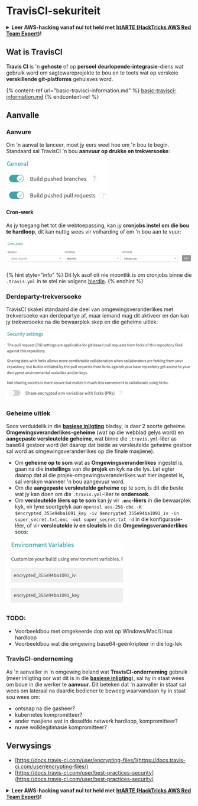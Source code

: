 # TravisCI-sekuriteit

<details>

<summary><strong>Leer AWS-hacking vanaf nul tot held met</strong> <a href="https://training.hacktricks.xyz/courses/arte"><strong>htARTE (HackTricks AWS Red Team Expert)</strong></a><strong>!</strong></summary>

Ander maniere om HackTricks te ondersteun:

* As jy wil sien dat jou **maatskappy geadverteer word in HackTricks** of **HackTricks aflaai in PDF-formaat** Kyk na die [**INSKRYWINGSPLANNE**](https://github.com/sponsors/carlospolop)!
* Kry die [**amptelike PEASS & HackTricks swag**](https://peass.creator-spring.com)
* Ontdek [**Die PEASS Familie**](https://opensea.io/collection/the-peass-family), ons versameling van eksklusiewe [**NFTs**](https://opensea.io/collection/the-peass-family)
* **Sluit aan by die** 💬 [**Discord-groep**](https://discord.gg/hRep4RUj7f) of die [**telegram-groep**](https://t.me/peass) of **volg** ons op **Twitter** 🐦 [**@hacktricks\_live**](https://twitter.com/hacktricks\_live)**.**
* **Deel jou hacking-truuks deur PR's in te dien by die** [**HackTricks**](https://github.com/carlospolop/hacktricks) en [**HackTricks Cloud**](https://github.com/carlospolop/hacktricks-cloud) github-opslag.

</details>

## Wat is TravisCI

**Travis CI** is 'n **gehoste** of op **perseel** **deurlopende-integrasie**-diens wat gebruik word om sagtewareprojekte te bou en te toets wat op verskeie **verskillende git-platforms** gehuisves word.

{% content-ref url="basic-travisci-information.md" %}
[basic-travisci-information.md](basic-travisci-information.md)
{% endcontent-ref %}

## Aanvalle

### Aanvure

Om 'n aanval te lanceer, moet jy eers weet hoe om 'n bou te begin. Standaard sal TravisCI 'n bou **aanvuur op drukke en trekversoeke**:

![](<../../.gitbook/assets/image (19) (1).png>)

#### Cron-werk

As jy toegang het tot die webtoepassing, kan jy **cronjobs instel om die bou te hardloop**, dit kan nuttig wees vir volharding of om 'n bou aan te vuur:

![](<../../.gitbook/assets/image (42).png>)

{% hint style="info" %}
Dit lyk asof dit nie moontlik is om cronjobs binne die `.travis.yml` in te stel nie volgens [hierdie](https://github.com/travis-ci/travis-ci/issues/9162).
{% endhint %}

### Derdeparty-trekversoeke

TravisCI skakel standaard die deel van omgewingsveranderlikes met trekversoeke van derdepartye af, maar iemand mag dit aktiveer en dan kan jy trekversoeke na die bewaarplek skep en die geheime uitlek:

![](<../../.gitbook/assets/image (1) (1) (1) (1) (1) (1) (1) (1) (1) (1) (1) (1) (1) (1) (1) (1) (1) (1) (1) (1) (1) (1) (1).png>)

### Geheime uitlek

Soos verduidelik in die [**basiese inligting**](basic-travisci-information.md) bladsy, is daar 2 soorte geheime. **Omgewingsveranderlikes-geheime** (wat op die webblad gelys word) en **aangepaste versleutelde geheime**, wat binne die `.travis.yml`-lêer as base64 gestoor word (let daarop dat beide as versleutelde geheime gestoor sal word as omgewingsveranderlikes op die finale masjiene).

* Om **geheime op te som** wat as **Omgewingsveranderlikes** ingestel is, gaan na die **instellings** van die **projek** en kyk na die lys. Let egter daarop dat al die projek-omgewingsveranderlikes wat hier ingestel is, sal verskyn wanneer 'n bou aangevuur word.
* Om die **aangepaste versleutelde geheime** op te som, is dit die beste wat jy kan doen om die `.travis.yml`-lêer te **ondersoek**.
* Om **versleutelde lêers op te som** kan jy vir **`.enc`-lêers** in die bewaarplek kyk, vir lyne soortgelyk aan `openssl aes-256-cbc -K $encrypted_355e94ba1091_key -iv $encrypted_355e94ba1091_iv -in super_secret.txt.enc -out super_secret.txt -d` in die konfigurasie-lêer, of vir **versleutelde iv en sleutels** in die **Omgewingsveranderlikes** soos:

![](<../../.gitbook/assets/image (71).png>)

### TODO:

* Voorbeeldbou met omgekeerde dop wat op Windows/Mac/Linux hardloop
* Voorbeeldbou wat die omgewing base64-geënkripteer in die log-lek

### TravisCI-onderneming

As 'n aanvaller in 'n omgewing beland wat **TravisCI-onderneming** gebruik (meer inligting oor wat dit is in die [**basiese inligting**](basic-travisci-information.md#travisci-enterprise)), sal hy in staat wees om boue in die werker te **aanvuur**. Dit beteken dat 'n aanvaller in staat sal wees om lateraal na daardie bediener te beweeg waarvandaan hy in staat sou wees om:

* ontsnap na die gasheer?
* kubernetes kompromitteer?
* ander masjiene wat in dieselfde netwerk hardloop, kompromitteer?
* nuwe wolklegitimasie kompromitteer?

## Verwysings

* [https://docs.travis-ci.com/user/encrypting-files/](https://docs.travis-ci.com/user/encrypting-files/)
* [https://docs.travis-ci.com/user/best-practices-security](https://docs.travis-ci.com/user/best-practices-security)

<details>

<summary><strong>Leer AWS-hacking vanaf nul tot held met</strong> <a href="https://training.hacktricks.xyz/courses/arte"><strong>htARTE (HackTricks AWS Red Team Expert)</strong></a><strong>!</strong></summary>

Ander maniere om HackTricks te ondersteun:

* As jy wil sien dat jou **maatskappy geadverteer word in HackTricks** of **HackTricks aflaai in PDF-formaat** Kyk na die [**INSKRYWINGSPLANNE**](https://github.com/sponsors/carlospolop)!
* Kry die [**amptelike PEASS & HackTricks swag**](https://peass.creator-spring.com)
* Ontdek [**Die PEASS Familie**](https://opensea.io/collection/the-peass-family), ons versameling van eksklusiewe [**NFTs**](https://opensea.io/collection/the-peass-family)
* **Sluit aan by die** 💬 [**Discord-groep**](https://discord.gg/hRep4RUj7f) of die [**telegram-groep**](https://t.me/peass) of **volg** ons op **Twitter** 🐦 [**@hacktricks\_live**](https://twitter.com/hacktricks\_live)**.**
* **Deel jou hacking-truuks deur PR's in te dien by die** [**HackTricks**](https://github.com/carlospolop/hacktricks) en [**HackTricks Cloud**](https://github.com/carlospolop/hacktricks-cloud) github-opslag.

</details>
